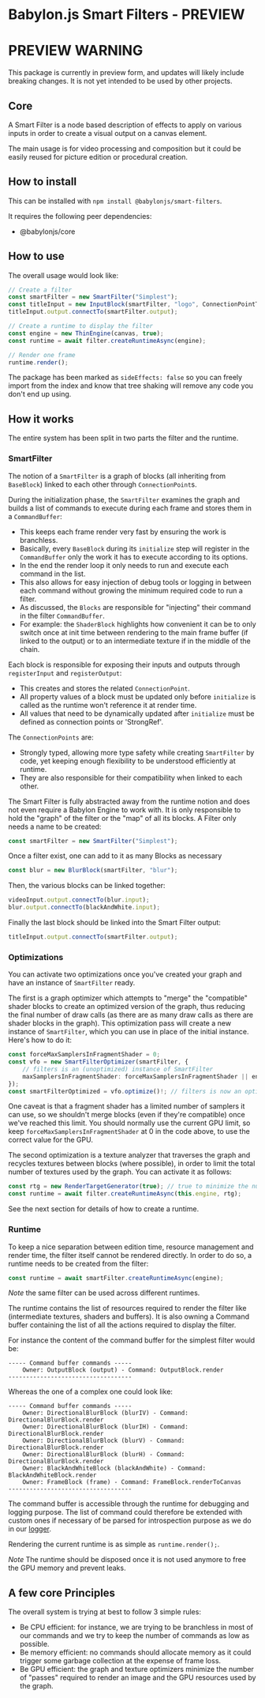 # Babylon.js Smart Filters - PREVIEW

# PREVIEW WARNING

This package is currently in preview form, and updates will likely include breaking changes. It is not yet intended to be used by other projects.

## Core

A Smart Filter is a node based description of effects to apply on various inputs in order to create a visual output on a canvas element.

The main usage is for video processing and composition but it could be easily reused for picture edition or procedural creation.

## How to install

This can be installed with `npm install @babylonjs/smart-filters`.

It requires the following peer dependencies:

-   @babylonjs/core

## How to use

The overall usage would look like:

```typescript
// Create a filter
const smartFilter = new SmartFilter("Simplest");
const titleInput = new InputBlock(smartFilter, "logo", ConnectionPointType.Texture, logoTexture);
titleInput.output.connectTo(smartFilter.output);

// Create a runtime to display the filter
const engine = new ThinEngine(canvas, true);
const runtime = await filter.createRuntimeAsync(engine);

// Render one frame
runtime.render();
```

The package has been marked as `sideEffects: false` so you can freely import from the index and know that tree shaking will remove any code you don't end up using.

## How it works

The entire system has been split in two parts the filter and the runtime.

### SmartFilter

The notion of a `SmartFilter` is a graph of blocks (all inheriting from `BaseBlock`) linked to each other through `ConnectionPoint`s.

During the initialization phase, the `SmartFilter` examines the graph and builds a list of commands to execute during each frame and stores them in a `CommandBuffer`:

-   This keeps each frame render very fast by ensuring the work is branchless.
-   Basically, every `BaseBlock` during its `initialize` step will register in the `CommandBuffer` only the work it has to execute according to its options.
-   In the end the render loop it only needs to run and execute each command in the list.
-   This also allows for easy injection of debug tools or logging in between each command without growing the minimum required code to run a filter.
-   As discussed, the `Blocks` are responsible for "injecting" their command in the filter `CommandBuffer`.
-   For example: the `ShaderBlock` highlights how convenient it can be to only switch once at init time between rendering to the main frame buffer (if linked to the output) or to an intermediate texture if in the middle of the chain.

Each block is responsible for exposing their inputs and outputs through `registerInput` and `registerOutput`:

-   This creates and stores the related `ConnectionPoint`.
-   All property values of a block must be updated only before `initialize` is called as the runtime won't reference it at render time.
-   All values that need to be dynamically updated after `initialize` must be defined as connection points or 'StrongRef'.

The `ConnectionPoints` are:

-   Strongly typed, allowing more type safety while creating `SmartFilter` by code, yet keeping enough flexibility to be understood efficiently at runtime.
-   They are also responsible for their compatibility when linked to each other.

The Smart Filter is fully abstracted away from the runtime notion and does not even require a Babylon Engine to work with. It is only responsible to hold the "graph" of the filter or the "map" of all its blocks. A Filter only needs a name to be created:

```typescript
const smartFilter = new SmartFilter("Simplest");
```

Once a filter exist, one can add to it as many Blocks as necessary

```typescript
const blur = new BlurBlock(smartFilter, "blur");
```

Then, the various blocks can be linked together:

```typescript
videoInput.output.connectTo(blur.input);
blur.output.connectTo(blackAndWhite.input);
```

Finally the last block should be linked into the Smart Filter output:

```typescript
titleInput.output.connectTo(smartFilter.output);
```

### Optimizations

You can activate two optimizations once you've created your graph and have an instance of `SmartFilter` ready.

The first is a graph optimizer which attempts to "merge" the "compatible" shader blocks to create an optimized version of the graph, thus reducing the final number of draw calls (as there are as many draw calls as there are shader blocks in the graph). This optimization pass will create a new instance of `SmartFilter`, which you can use in place of the initial instance. Here's how to do it:

```typescript
const forceMaxSamplersInFragmentShader = 0;
const vfo = new SmartFilterOptimizer(smartFilter, {
    // filters is an (unoptimized) instance of SmartFilter
    maxSamplersInFragmentShader: forceMaxSamplersInFragmentShader || engine.getCaps().maxTexturesImageUnits,
});
const smartFilterOptimized = vfo.optimize()!; // filters is now an optimized instance of SmartFilter
```

One caveat is that a fragment shader has a limited number of samplers it can use, so we shouldn't merge blocks (even if they're compatible) once we've reached this limit. You should normally use the current GPU limit, so keep `forceMaxSamplersInFragmentShader` at 0 in the code above, to use the correct value for the GPU.

The second optimization is a texture analyzer that traverses the graph and recycles textures between blocks (where possible), in order to limit the total number of textures used by the graph. You can activate it as follows:

```typescript
const rtg = new RenderTargetGenerator(true); // true to minimize the number of textures created
const runtime = await filter.createRuntimeAsync(this.engine, rtg);
```

See the next section for details of how to create a runtime.

### Runtime

To keep a nice separation between edition time, resource management and render time, the filter itself cannot be rendered directly. In order to do so, a runtime needs to be created from the filter:

```typescript
const runtime = await smartFilter.createRuntimeAsync(engine);
```

_Note_ the same filter can be used across different runtimes.

The runtime contains the list of resources required to render the filter like (intermediate textures, shaders and buffers). It is also owning a Command buffer containing the list of all the actions required to display the filter.

For instance the content of the command buffer for the simplest filter would be:

```
----- Command buffer commands -----
    Owner: OutputBlock (output) - Command: OutputBlock.render
-----------------------------------
```

Whereas the one of a complex one could look like:

```
----- Command buffer commands -----
    Owner: DirectionalBlurBlock (blurIV) - Command: DirectionalBlurBlock.render
    Owner: DirectionalBlurBlock (blurIH) - Command: DirectionalBlurBlock.render
    Owner: DirectionalBlurBlock (blurV) - Command: DirectionalBlurBlock.render
    Owner: DirectionalBlurBlock (blurH) - Command: DirectionalBlurBlock.render
    Owner: BlackAndWhiteBlock (blackAndWhite) - Command: BlackAndWhiteBlock.render
    Owner: FrameBlock (frame) - Command: FrameBlock.renderToCanvas
-----------------------------------
```

The command buffer is accessible through the runtime for debugging and logging purpose. The list of command could therefore be extended with custom ones if necessary of be parsed for introspection purpose as we do in our [logger](./src/command/commandBufferDebugger.ts).

Rendering the current runtime is as simple as `runtime.render();`.

_Note_ The runtime should be disposed once it is not used anymore to free the GPU memory and prevent leaks.

## A few core Principles

The overall system is trying at best to follow 3 simple rules:

-   Be CPU efficient: for instance, we are trying to be branchless in most of our commands and we try to keep the number of commands as low as possible.
-   Be memory efficient: no commands should allocate memory as it could trigger some garbage collection at the expense of frame loss.
-   Be GPU efficient: the graph and texture optimizers minimize the number of "passes" required to render an image and the GPU resources used by the graph.
